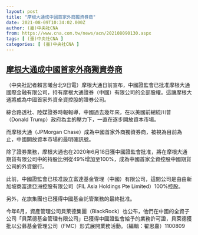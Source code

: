 ```yaml
---
layout: post
title: "摩根大通成中國首家外商獨資券商"
date: 2021-08-09T10:34:02.000Z
author: (臺)中央社CNA
from: https://www.cna.com.tw/news/acn/202108090130.aspx
tags: [ (臺)中央社CNA ]
categories: [ (臺)中央社CNA ]
---
```

<!--1628505242000-->
[摩根大通成中國首家外商獨資券商](https://www.cna.com.tw/news/acn/202108090130.aspx)
------

<div>
<div></div><div class="paragraph"><p>（中央社記者賴言曦台北9日電）摩根大通日前宣布，中國證監會已批准摩根大通國際金融有限公司，持有摩根大通證券（中國）有限公司的全部股權。這讓摩根大通將成為中國首家外資全資控股的證券公司。</p><p>綜合路透社、陸媒證券時報報導，中國過去幾年來，在以美國前總統川普（Donald Trump）政府為主的壓力下，一直在逐步開放資本市場。</p><p>而摩根大通（JPMorgan Chase）成為中國首家外商獨資券商，被視為目前為止，中國開放資本市場的最明確訊號。</p><p>除了證券業務，摩根大通也在2020年6月18日獲中國證監會批准，將在摩根大通期貨有限公司中的持股比例從49%增加至100%，成為中國首家全資控股中國期貨公司的外資銀行。</p><p>此前，中國證監會已核准設立富達基金管理（中國）有限公司，這間公司是由由新加坡商富達亞洲控股有限公司（FIL Asia Holdings Pte Limited）100%控股。</p><p>另外，花旗集團也已獲得中國基金託管業務的最終批准。</p><p>今年6月，資產管理公司貝萊德集團（BlackRock）也公布，他們在中國的全資子公司「貝萊德基金管理有限公司」已獲得中國證監會給予的業務許可證，貝萊德獲批以公募基金管理公司（FMC）形式展開業務活動。（編輯：翟思嘉）1100809</p></div>
</div>

